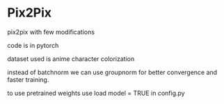 # Pix2Pix
pix2pix with few modifications 

code is in pytorch

dataset used is anime character colorization

instead of batchnorm we can use groupnorm for better convergence and faster training.

to use pretrained weights use load model = TRUE in config.py
